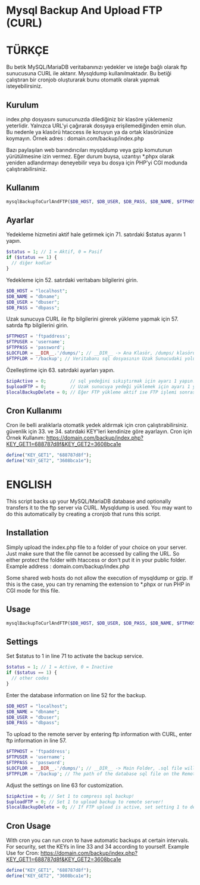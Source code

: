 # Mysql Backup And Upload FTP (CURL)

# TÜRKÇE
Bu betik MySQL/MariaDB veritabanınızı yedekler ve isteğe bağlı olarak ftp sunucusuna CURL ile aktarır.
Mysqldump kullanılmaktadır. Bu betiği çalıştıran bir cronjob oluşturarak bunu otomatik olarak yapmak isteyebilirsiniz.

## Kurulum
index.php dosyasını sunucunuzda dilediğiniz bir klasöre yüklemeniz yeterlidir. Yalnızca URL'yi çağırarak dosyaya erişilemediğinden emin olun.
Bu nedenle ya klasörü htaccess ile koruyun ya da ortak klasörünüze koymayın.
Örnek adres : domain.com/backup/index.php

Bazı paylaşılan web barındırıcıları mysqldump veya gzip komutunun yürütülmesine izin vermez.
Eğer durum buysa, uzantıyı *.phpx olarak yeniden adlandırmayı deneyebilir veya bu dosya için PHP'yi CGI modunda çalıştırabilirsiniz.

## Kullanım
```php
mysqlBackupToCurlAndFTP($DB_HOST, $DB_USER, $DB_PASS, $DB_NAME, $FTPHOST, $FTPUSER, $FTPPASS, $LOCFLDR, $FTPFLDR, $zipActive, $uploadFTP, $localBackupDelete);
```

## Ayarlar
Yedekleme hizmetini aktif hale getirmek için 71. satırdaki $status ayarını 1 yapın.
```php
$status = 1; // 1 = Aktif, 0 = Pasif
if ($status == 1) {
  // diğer kodlar
}
```

Yedekleme için 52. satırdaki veritabanı bilgilerini girin.
```php
$DB_HOST = "localhost";
$DB_NAME = "dbname";
$DB_USER = "dbuser";
$DB_PASS = "dbpass";
```

Uzak sunucuya CURL ile ftp bilgilerini girerek yükleme yapmak için 57. satırda ftp bilgilerini girin.
```php
$FTPHOST = 'ftpaddress';
$FTPUSER = 'username';
$FTPPASS = 'password';
$LOCFLDR = __DIR__.'/dumps/'; // __DIR__ -> Ana Klasör, /dumps/ klasörüne .sql dosyası yedeklenecek. Dilerseniz değiştirebilirsiniz.
$FTPFLDR = '/backup'; // Veritabanı sql dosyasının Uzak Sunucudaki yolu. Örneğin : /backup
```

Özelleştirme için 63. satırdaki ayarları yapın.
```php
$zipActive = 0;         // sql yedeğini sıkıştırmak için ayarı 1 yapın! 
$uploadFTP = 0;         // Uzak sunucuya yedeği yüklemek için ayarı 1 yapın!
$localBackupDelete = 0; // Eğer FTP yükleme aktif ise FTP işlemi sonrası local yedek dosyalarını silmek için ayarı 1 yapın!
```

## Cron Kullanımı 
Cron ile belli aralıklarla otomatik yedek aldırmak için cron çalıştırabilirsiniz. 
güvenlik için 33. ve 34. satırdaki KEY'leri kendinize göre ayarlayın.
Cron için Örnek Kullanım: https://domain.com/backup/index.php?KEY_GET1=688787d8f&KEY_GET2=3608bca1e
```php
define("KEY_GET1", "688787d8f");
define("KEY_GET2", "3608bca1e");
```


# ENGLISH
This script backs up your MySQL/MariaDB database and optionally transfers it to the ftp server via CURL.
Mysqldump is used. You may want to do this automatically by creating a cronjob that runs this script.

## Installation
Simply upload the index.php file to a folder of your choice on your server. Just make sure that the file cannot be accessed by calling the URL.
So either protect the folder with htaccess or don't put it in your public folder.
Example address : domain.com/backup/index.php

Some shared web hosts do not allow the execution of mysqldump or gzip.
If this is the case, you can try renaming the extension to *.phpx or run PHP in CGI mode for this file.

## Usage
```php
mysqlBackupToCurlAndFTP($DB_HOST, $DB_USER, $DB_PASS, $DB_NAME, $FTPHOST, $FTPUSER, $FTPPASS, $LOCFLDR, $FTPFLDR, $zipActive, $uploadFTP, $localBackupDelete);
```

## Settings
Set $status to 1 in line 71 to activate the backup service.
```php
$status = 1; // 1 = Active, 0 = Inactive
if ($status == 1) {
  // other codes
}
```

Enter the database information on line 52 for the backup.
```php
$DB_HOST = "localhost";
$DB_NAME = "dbname";
$DB_USER = "dbuser";
$DB_PASS = "dbpass";
```

To upload to the remote server by entering ftp information with CURL, enter ftp information in line 57.
```php
$FTPHOST = 'ftpaddress';
$FTPUSER = 'username';
$FTPPASS = 'password';
$LOCFLDR = __DIR__.'/dumps/'; // __DIR__ -> Main Folder, .sql file will be backed up to /dumps/ folder. You can change it if you wish.
$FTPFLDR = '/backup'; // The path of the database sql file on the Remote Server. For example : /backup
```

Adjust the settings on line 63 for customization.
```php
$zipActive = 0; // Set 1 to compress sql backup! 
$uploadFTP = 0; // Set 1 to upload backup to remote server!
$localBackupDelete = 0; // If FTP upload is active, set setting 1 to delete local backup files after FTP operation!
```

## Cron Usage 
With cron you can run cron to have automatic backups at certain intervals. 
For security, set the KEYs in line 33 and 34 according to yourself.
Example Use for Cron: https://domain.com/backup/index.php?KEY_GET1=688787d8f&KEY_GET2=3608bca1e
```php
define("KEY_GET1", "688787d8f");
define("KEY_GET2", "3608bca1e");
```